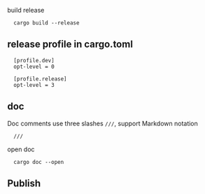 build release
```
  cargo build --release
```

## release profile in cargo.toml
```
  [profile.dev]
  opt-level = 0

  [profile.release]
  opt-level = 3
```

## doc
Doc comments use three slashes `///`, support Markdown notation
```
  ///
```
open doc
```
  cargo doc --open
```

## Publish
```
  
```